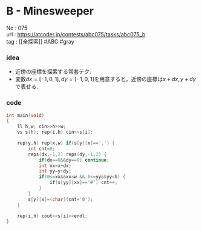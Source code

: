 # B - Minesweeper

No	: 075  
url	: https://atcoder.jp/contests/abc075/tasks/abc075_b  
tag	: [[全探索]]  #ABC #gray

### idea
- 近傍の座標を探索する常套テク．
- 変数$dx=[-1,0,1],dy=[-1,0,1]$を用意すると，近傍の座標は$x+dx,y+dy$で表せる．

### code
```cpp
int main(void)
{
	ll h,w; cin>>h>>w;
	vs s(h); rep(i,h) cin>>s[i];

	rep(y,h) rep(x,w) if(s[y][x]=='.') {
		int cnt=0;
		reps(dx,-1,2) reps(dy,-1,2) {
			if(dx==0&&dy==0) continue;
			int xx=x+dx;
			int yy=y+dy;
			if(0<=xx&&xx<w && 0<=yy&&yy<h) {
				if(s[yy][xx]=='#') cnt++;
			}
		}
		s[y][x]=(char)(cnt+'0');
	}

	rep(i,h) cout<<s[i]<<endl;
}
```
